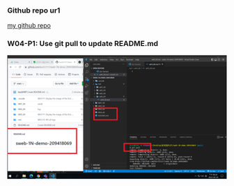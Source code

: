 ### Github repo ur1

[my github repo](https://github.com/kurch1117/sweb-1N-demo-209418069)

### W04-P1: Use git pull to update README.md

![](w04-p1.png)
